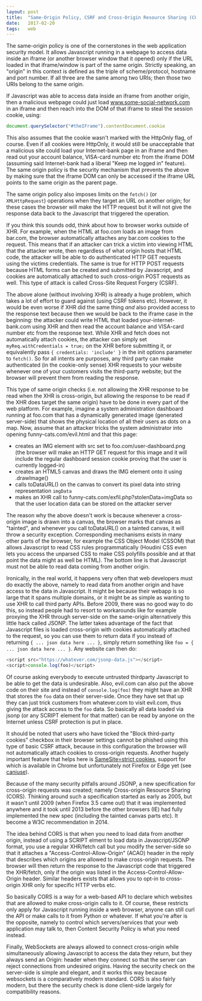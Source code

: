 ```yaml
---
layout: post
title:  "Same-Origin Policy, CSRF and Cross-Origin Resource Sharing (CORS)"
date:   2017-02-20
tags:   web
---
```


The same-origin policy is one of the cornerstones in the web application
security model. It allows Javascript running in a webpage to access data inside
an iframe (or another browser window that it opened) only if the URL loaded in
that iframe/window is part of the same origin. Strictly speaking, an "origin" in
this context is defined as the triple of scheme/protocol, hostname and port number.
If all three are the same among two URIs; then those two URIs belong to the same
origin.

If Javascript was able to access data inside an iframe from another origin, then
a malicious webpage could just load www.some-social-network.com in an iframe
and then reach into the DOM of that iframe to steal the session cookie, using:

```js
document.querySelector("#theIFrame").contentDocument.cookie
```
This also assumes that the cookie wasn't marked with the HttpOnly flag, of course.
Even if all cookies were HttpOnly, it would still be unacceptable that a malicious
site could load your Internet-bank page in an iframe and then read out your
account balance, VISA-card number etc from the iframe DOM (assuming said
Internet-bank had a liberal "Keep me logged in" feature). The same origin policy
is the security mechanism that prevents the above by making sure that the iframe
DOM can only be accessed if the iframe URL points to the same origin as the
parent page.

The same origin policy also imposes limits on the ```fetch()``` (or
```XMLHttpRequest```) operations when they target an URL on another origin; for
these cases the browser will make the HTTP request but it will not give the
response data back to the Javascript that triggered the operation.

If you think this sounds odd, think about how to browser works outside of XHR.
For example, when the HTML at foo.com loads an image from bar.com, the browser
automatically attaches any bar.com cookies to the request. This means that if an
attacker can trick a victim into viewing HTML that the attacker wrote, then
regardless of what origin hosts that HTML code, the attacker will be able to do
authenticated HTTP GET requests using the victims credentials. The same is true
for HTTP POST requests because HTML forms can be created and submitted by
Javascript, and cookies are automatically attached to such cross-origin POST
requests as well. This type of attack is called Cross-Site Request Forgery (CSRF).

The above alone (without involving XHR) is already a huge problem, which takes a
lot of effort to guard against (using CSRF tokens etc). However, it would be
even worse if XHR did the same thing _and_ also provided access to the response
text because then we would be back to the iframe case in the beginning: the
attacker could write HTML that loaded your-internet-bank.com using XHR and then
read the account balance and VISA-card number etc from the response text. While
XHR and fetch does not automatically attach cookies, the attacker can simply set
```myReq.withCredentials = true;``` on the XHR before submitting it, or
equivalently pass ```{ credentials: 'include' }``` in the init options parameter
to ```fetch()```. So for all intents are purposes, any third party can make
authenticated (in the cookie-only sense) XHR requests to your website whenever
one of your customers visits the third-party website; but the browser will
prevent them from reading the response.

This type of same origin checks (i.e. not allowing the XHR response to be read
when the XHR is cross-origin, but allowing the response to be read if the XHR
does target the same origin) have to be done in every part of the web platform.
For example, imagine a system administration dashboard running at foo.com that
has a dynamically generated image (generated server-side) that shows the
physical location of all their users as dots on a map. Now, assume that an
attacker tricks the system administrator into opening funny-cats.com/evil.html
and that this page:

* creates an IMG element with src set to foo.com/user-dashboard.png (the browser will make an HTTP GET request for this image and it will include the regular dashboard session cookie proving that the user is currently logged-in)
* creates an HTML5 canvas and draws the IMG element onto it using .drawImage()
* calls toDataURL() on the canvas to convert its pixel data into string representation ```imgData```
* makes an XHR call to funny-cats.com/exfil.php?stolenData=imgData so that the user location data can be stored on the attacker server

The reason why the above doesn't work is because whenever a cross-origin image
is drawn into a canvas, the browser marks that canvas as "tainted", and whenever
you call toDataURL() on a tainted canvas, it will throw a security exception.
Corresponding mechanisms exists in many other parts of the browser, for example
the CSS Object Model (CSSOM) that allows Javascript to read CSS rules
programmatically (Houdini CSS even lets you access the unparsed CSS to make CSS
polyfills possible and at that point the data might as well be HTML). The bottom
line is that Javascript must not be able to read data coming from another
origin.

Ironically, in the real world, it happens very often that web developers must do
exactly the above, namely to read data from another origin and have access to
the data in Javascript. It might be because their webapp is so large that it
spans multiple domains, or it might be as simple as wanting to use XHR to call
third party APIs. Before 2009, there was no good way to do this, so instead
people had to resort to workarounds like for example proxying the XHR through
server-side on the same-origin alternatively this little hack called JSONP. The
latter takes advantage of the fact that Javascript files is loaded cross-origin
with cookies automatically attached to the request, so you can use them to
return data if you instead of returning ```{ ... json data here ... }```, simply
return something like ```foo = { ... json data here ... }```. Any website can
then do:

```js
<script src="https://whatever.com/jsonp-data.js"></script>
<script>console.log(foo)</script>
```

Of course asking everybody to execute untrusted thirdparty Javascript to be able
to get the data is undesirable. Also, evil.com can also put the above code on
their site and instead of ```console.log(foo)``` they might have an XHR that
stores the ```foo``` data on their server-side. Once they have set that up they
can just trick customers from whatever.com to visit evil.com, thus giving the
attack access to the ```foo``` data. So basically all data loaded via jsonp (or
any SCRIPT element for that matter) can be read by anyone on the Internet unless
CSRF protection is put in place.

It should be noted that users who have ticked the "Block third-party cookies"
checkbox in their browser settings cannot be phished using this type of basic
CSRF attack, because in this configuration the browser will not automatically
attach cookies to cross-origin requests. Another hugely important feature that
helps here is [SameSite=strict cookies](https://tools.ietf.org/html/draft-west-first-party-cookies-07), support for which is available in Chrome but unfortunately not Firefox or Edge yet (see [caniuse](http://caniuse.com/#feat=same-site-cookie-attribute)).

Because of the many security pitfalls around JSONP, a new specification for
cross-origin requests was created; namely Cross-origin Resource Sharing (CORS).
Thinking around such a specification started as early as 2005, but it wasn't
until 2009 (when Firefox 3.5 came out) that it was implemented anywhere and it
took until 2013 before the other browsers (IE) had fully implemented the new
spec (including the tainted canvas parts etc). It become a W3C recommendation in
2014.

The idea behind CORS is that when you need to load data from another origin,
instead of using a SCRIPT elment to load data in Javascript/JSONP format, you
use a regular XHR/fetch call but you modify the server-side so that it attaches
a "Access-Control-Allow-Origin" (ACAO) header in the reply that describes which origins
are allowed to make cross-origin requests. The browser will then return the
response to the Javascript code that triggered the XHR/fetch, only if the origin
was listed in the Access-Control-Allow-Origin header. Similar headers exists that
allows you to opt-in to cross-origin XHR only for specific HTTP verbs etc.

So basically CORS is a way for a web-based API to declare which websites that
are allowed to make cross-origin calls to it. Of course, these restricts only
apply for Javascript running inside a web browser, anyone can still curl the
API or make calls to it from Python or whatever. If what you're after is the
opposite, namely to control which servers/services that your web application may
talk to, then Content Security Policy is what you need instead.

Finally, WebSockets are always allowed to connect cross-origin while
simultaneously allowing Javascript to access the data they return, but they
always send an Origin: header when they connect so that the server can reject
connections from undesired origins. Having the security check on the server-side
is simple and elegant, and it works this way because websockets is a
comparatively modern standard. CORS is also fairly modern, but there the
security check is done client-side largely for compatibility reasons.
